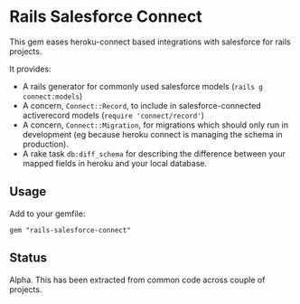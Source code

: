 # Rails Salesforce Connect

This gem eases heroku-connect based integrations with salesforce for rails projects.

It provides:

 * A rails generator for commonly used salesforce models (`rails g connect:models`)
 * A concern, `Connect::Record`, to include in salesforce-connected activerecord models (`require 'connect/record'`)
 * A concern, `Connect::Migration`, for migrations which should only run in development (eg because heroku connect is managing the schema in production).
 * A rake task `db:diff_schema` for describing the difference between your mapped fields in heroku and your local database.

## Usage

Add to your gemfile:

`gem "rails-salesforce-connect"`


## Status

Alpha. This has been extracted from common code across couple of projects.